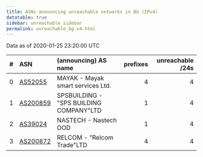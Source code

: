 ```yaml
---
title: ASNs announcing unreachable networks in BG (IPv4)
datatable: true
sidebar: unreachable_sidebar
permalink: unreachable_bg-v4.html
---
```


Data as of 2020-01-25 23:20:00 UTC


<div class="datatable-begin"></div>

|   # | ASN                                      | (announcing) AS name                    |   prefixes |   unreachable /24s |
|----:|:-----------------------------------------|:----------------------------------------|-----------:|-------------------:|
|   0 | [AS52055](unreachable_AS52055-v4.html)   | MAYAK - Mayak smart services Ltd.       |          4 |                  4 |
|   1 | [AS200859](unreachable_AS200859-v4.html) | SPSBUILDING - "SPS BUILDING COMPANY"LTD |          1 |                  4 |
|   2 | [AS39024](unreachable_AS39024-v4.html)   | NASTECH - Nastech OOD                   |          1 |                  4 |
|   3 | [AS200872](unreachable_AS200872-v4.html) | RELCOM - "Relcom Trade"LTD              |          4 |                  4 |

<div class="datatable-end"></div>